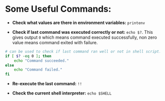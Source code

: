 # Some Useful Commands:

- **Check what values are there in environment variables:** ``printenv``

- **Check if last command was executed correctly or not:** ``echo $?``. This gives output `0` which means command executed successfully, non zero value means command exited with failure.

```bash
# can be used to check if last command ran well or not in shell script.
if [ $? -eq 0 ]; then
    echo "Command succeeded."
else
    echo "Command failed."
fi
```

- **Re-execute the last command:** ``!!``

- **Check the current shell interpreter:** ``echo $SHELL``
